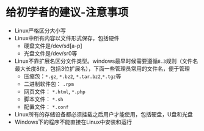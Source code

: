 # 给初学者的建议-注意事项
- Linux严格区分大小写
- Linux中所有内容以文件形式保存，包括硬件
    - 硬盘文件是/dev/sd[a-p]
    - 光盘文件是/dev/sr0等
- Linux不靠扩展名区分文件类型。windows最早时候需要遵循`8.3`规则（文件名最大长度8位，包括3位扩展名），下面一些管理员常用的文件名，便于管理
    - 压缩包：`*.gz`, `*.bz2`, `*.tar.bz2`,`*.tgz`等
    - 二进制软件包： `.rpm`
    - 网页文件： `*.html`, `*.php`
    - 脚本文件： `*.sh`
    - 配置文件： `*.conf`
- Linux所有的存储设备都必须挂载之后用户才能使用，包括硬盘，U盘和光盘
- Windows下的程序不能直接在Linux中安装和运行
